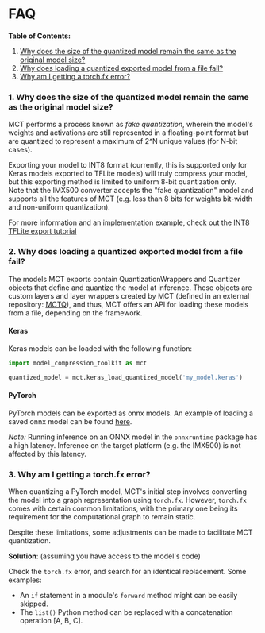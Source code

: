 # FAQ

**Table of Contents:**

1. [Why does the size of the quantized model remain the same as the original model size?](#1-why-does-the-size-of-the-quantized-model-remain-the-same-as-the-original-model-size)
2. [Why does loading a quantized exported model from a file fail?](#2-why-does-loading-a-quantized-exported-model-from-a-file-fail)
3. [Why am I getting a torch.fx error?](#3-why-am-i-getting-a-torchfx-error)


### 1. Why does the size of the quantized model remain the same as the original model size?

MCT performs a process known as *fake quantization*, wherein the model's weights and activations are still represented in a floating-point
format but are quantized to represent a maximum of 2^N unique values (for N-bit cases).

Exporting your model to INT8 format (currently, this is supported only for Keras models exported to TFLite models) will truly compress your model,
but this exporting method is limited to uniform 8-bit quantization only.  
Note that the IMX500 converter accepts the "fake quantization" model and supports all the features of MCT (e.g. less than 8 bits for weights bit-width and non-uniform quantization).
 
For more information and an implementation example, check out the [INT8 TFLite export tutorial](https://github.com/sony/model_optimization/blob/main/tutorials/notebooks/keras/export/example_keras_export.ipynb)


### 2. Why does loading a quantized exported model from a file fail?

The models MCT exports contain QuantizationWrappers and Quantizer objects that define and quantize the model at inference.
These objects are custom layers and layer wrappers created by MCT (defined in an external repository: [MCTQ](https://github.com/sony/mct_quantizers)), 
and thus, MCT offers an API for loading these models from a file, depending on the framework.

#### Keras

Keras models can be loaded with the following function:
```python
import model_compression_toolkit as mct

quantized_model = mct.keras_load_quantized_model('my_model.keras')
```

#### PyTorch

PyTorch models can be exported as onnx models. An example of loading a saved onnx model can be found [here](https://sony.github.io/model_optimization/api/api_docs/modules/exporter.html#use-exported-model-for-inference).

*Note:* Running inference on an ONNX model in the `onnxruntime` package has a high latency.
Inference on the target platform (e.g. the IMX500) is not affected by this latency.


### 3. Why am I getting a torch.fx error?

When quantizing a PyTorch model, MCT's initial step involves converting the model into a graph representation using `torch.fx`.
However, `torch.fx` comes with certain common limitations, with the primary one being its requirement for the computational graph to remain static.

Despite these limitations, some adjustments can be made to facilitate MCT quantization.

**Solution**: (assuming you have access to the model's code)

Check the `torch.fx` error, and search for an identical replacement. Some examples:
* An `if` statement in a module's `forward` method might can be easily skipped.
* The `list()` Python method can be replaced with a concatenation operation [A, B, C].
